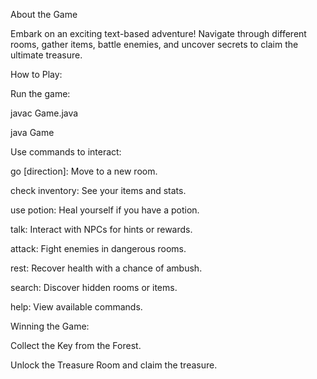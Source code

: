 About the Game

Embark on an exciting text-based adventure! Navigate through different rooms, gather items, battle enemies, and uncover secrets to claim the ultimate treasure. 

How to Play:

Run the game:

javac Game.java

java Game

Use commands to interact:

go [direction]: Move to a new room.

check inventory: See your items and stats.

use potion: Heal yourself if you have a potion.

talk: Interact with NPCs for hints or rewards.

attack: Fight enemies in dangerous rooms.

rest: Recover health with a chance of ambush.

search: Discover hidden rooms or items.

help: View available commands.

Winning the Game:

Collect the Key from the Forest.

Unlock the Treasure Room and claim the treasure.
